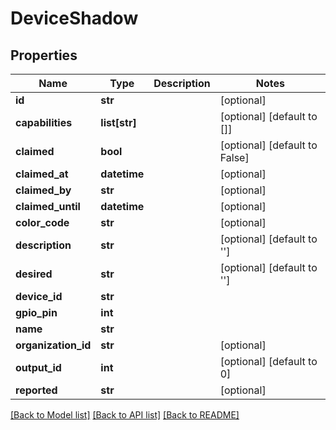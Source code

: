 # DeviceShadow

## Properties
Name | Type | Description | Notes
------------ | ------------- | ------------- | -------------
**id** | **str** |  | [optional] 
**capabilities** | **list[str]** |  | [optional] [default to []]
**claimed** | **bool** |  | [optional] [default to False]
**claimed_at** | **datetime** |  | [optional] 
**claimed_by** | **str** |  | [optional] 
**claimed_until** | **datetime** |  | [optional] 
**color_code** | **str** |  | [optional] 
**description** | **str** |  | [optional] [default to '']
**desired** | **str** |  | [optional] [default to '']
**device_id** | **str** |  | 
**gpio_pin** | **int** |  | 
**name** | **str** |  | 
**organization_id** | **str** |  | [optional] 
**output_id** | **int** |  | [optional] [default to 0]
**reported** | **str** |  | [optional] 

[[Back to Model list]](../README.md#documentation-for-models) [[Back to API list]](../README.md#documentation-for-api-endpoints) [[Back to README]](../README.md)


